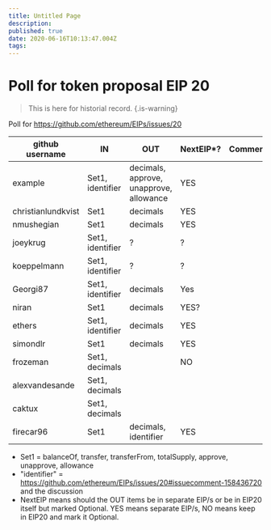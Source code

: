 ```yaml
---
title: Untitled Page
description: 
published: true
date: 2020-06-16T10:13:47.004Z
tags: 
---
```


# Poll for token proposal EIP 20
> This is here for historial record.
{.is-warning}

Poll for https://github.com/ethereum/EIPs/issues/20

github username | IN       | OUT      | NextEIP*? | Comments
----------------|----------------|---------------|-----------------------------------|---------
example           |  Set1, identifier | decimals, approve, unapprove, allowance | YES |
christianlundkvist|  Set1             | decimals                                | YES |
nmushegian        |  Set1             | decimals                                | YES |
joeykrug          |  Set1, identifier | ?                                       | ?   |
koeppelmann       |  Set1, identifier | ?                                       | ?   |
Georgi87          |  Set1, identifier | decimals                                | Yes |
niran             |  Set1             | decimals                                | YES?|
ethers            |  Set1, identifier | decimals                                | YES |
simondlr          |  Set1             | decimals                                | YES |
frozeman          |  Set1, decimals   |                                         | NO  |
alexvandesande    |  Set1, decimals   |                                         |     |
caktux            |  Set1, decimals   |                                         |     |
firecar96         |  Set1             | decimals, identifier                    | YES |


* Set1 = balanceOf, transfer, transferFrom, totalSupply, approve, unapprove, allowance
* "identifier" = https://github.com/ethereum/EIPs/issues/20#issuecomment-158436720 and the discussion
* NextEIP means should the OUT items be in separate EIP/s or be in EIP20 itself but marked Optional.  YES means separate EIP/s, NO means keep in EIP20 and mark it Optional.
